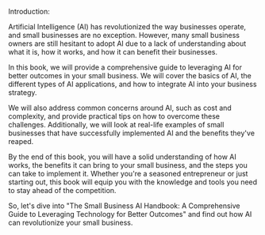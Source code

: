 Introduction:

Artificial Intelligence (AI) has revolutionized the way businesses operate, and small businesses are no exception. However, many small business owners are still hesitant to adopt AI due to a lack of understanding about what it is, how it works, and how it can benefit their businesses.

In this book, we will provide a comprehensive guide to leveraging AI for better outcomes in your small business. We will cover the basics of AI, the different types of AI applications, and how to integrate AI into your business strategy.

We will also address common concerns around AI, such as cost and complexity, and provide practical tips on how to overcome these challenges. Additionally, we will look at real-life examples of small businesses that have successfully implemented AI and the benefits they've reaped.

By the end of this book, you will have a solid understanding of how AI works, the benefits it can bring to your small business, and the steps you can take to implement it. Whether you're a seasoned entrepreneur or just starting out, this book will equip you with the knowledge and tools you need to stay ahead of the competition.

So, let's dive into "The Small Business AI Handbook: A Comprehensive Guide to Leveraging Technology for Better Outcomes" and find out how AI can revolutionize your small business.
